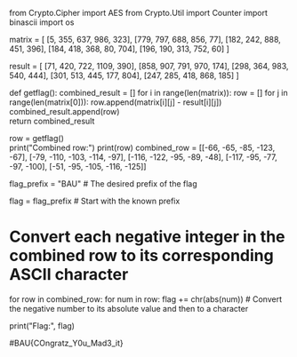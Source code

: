 from Crypto.Cipher import AES
from Crypto.Util import Counter
import binascii
import os

matrix = [
    [5, 355, 637, 986, 323],
    [779, 797, 688, 856, 77],
    [182, 242, 888, 451, 396],
    [184, 418, 368, 80, 704],
    [196, 190, 313, 752, 60]
]

result = [
    [71, 420, 722, 1109, 390],
    [858, 907, 791, 970, 174],
    [298, 364, 983, 540, 444],
    [301, 513, 445, 177, 804],
    [247, 285, 418, 868, 185]
]

def getflag():
    combined_result = [] 
    for i in range(len(matrix)):
        row = []
        for j in range(len(matrix[0])):
            row.append(matrix[i][j] - result[i][j])
        combined_result.append(row)  
    return combined_result

row = getflag()  
print("Combined row:")
print(row) 
combined_row = [[-66, -65, -85, -123, -67],
                [-79, -110, -103, -114, -97],
                [-116, -122, -95, -89, -48],
                [-117, -95, -77, -97, -100],
                [-51, -95, -105, -116, -125]]

flag_prefix = "BAU"  # The desired prefix of the flag

flag = flag_prefix  # Start with the known prefix

# Convert each negative integer in the combined row to its corresponding ASCII character
for row in combined_row:
    for num in row:
        flag += chr(abs(num))  # Convert the negative number to its absolute value and then to a character

print("Flag:", flag)

#BAU{COngratz_Y0u_Mad3_it}

